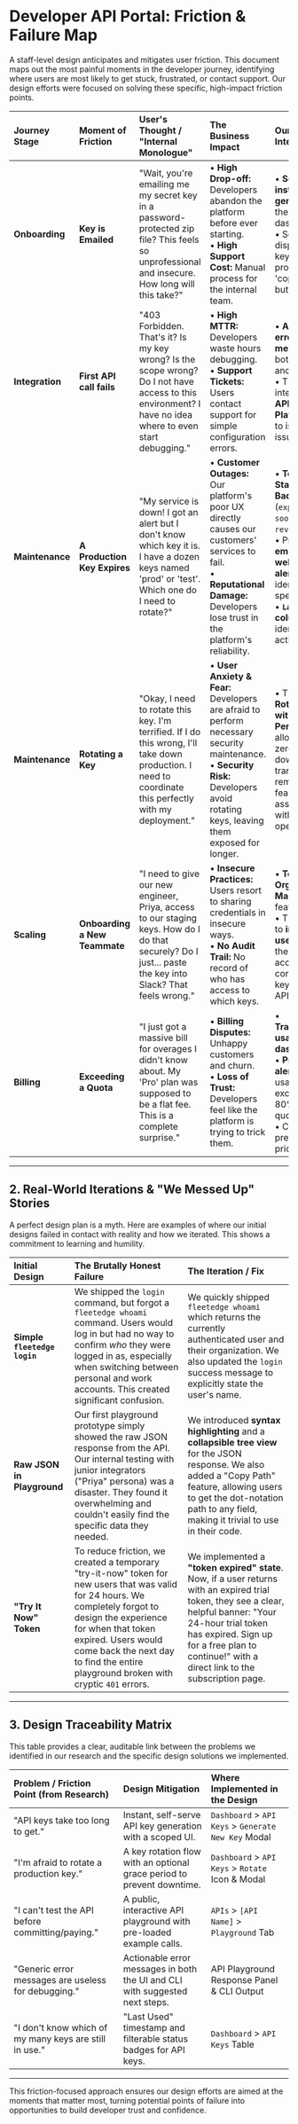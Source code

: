 # Developer API Portal: Friction & Failure Map

A staff-level design anticipates and mitigates user friction. This document maps out the most painful moments in the developer journey, identifying where users are most likely to get stuck, frustrated, or contact support. Our design efforts were focused on solving these specific, high-impact friction points.

| Journey Stage | Moment of Friction | User's Thought / "Internal Monologue" | The Business Impact | Our Design Intervention |
| :--- | :--- | :--- | :--- | :--- |
| **Onboarding** | **Key is Emailed** | "Wait, you're emailing me my secret key in a password-protected zip file? This feels so unprofessional and insecure. How long will this take?" | • **High Drop-off:** Developers abandon the platform before ever starting.<br/>• **High Support Cost:** Manual process for the internal team. | • **Self-serve, instant key generation** in the dashboard.<br/>• Securely display the key once and provide a 'copy' button. |
| **Integration** | **First API call fails** | "403 Forbidden. That's it? Is my key wrong? Is the scope wrong? Do I not have access to this environment? I have no idea where to even start debugging." | • **High MTTR:** Developers waste hours debugging.<br/>• **Support Tickets:** Users contact support for simple configuration errors. | • **Actionable error messages** in both the UI and CLI.<br/>• The interactive **API Playground** to isolate issues. |
| **Maintenance** | **A Production Key Expires** | "My service is down! I got an alert but I don't know which key it is. I have a dozen keys named 'prod' or 'test'. Which one do I need to rotate?" | • **Customer Outages:** Our platform's poor UX directly causes our customers' services to fail.<br/>• **Reputational Damage:** Developers lose trust in the platform's reliability. | • **Tokenized State Badges** (`expiring-soon`, `revoked`).<br/>• Proactive **email and webhook alerts** that identify the specific key.<br/>• **`Last Used` column** to identify active keys. |
| **Maintenance** | **Rotating a Key** | "Okay, I need to rotate this key. I'm terrified. If I do this wrong, I'll take down production. I need to coordinate this perfectly with my deployment." | • **User Anxiety & Fear:** Developers are afraid to perform necessary security maintenance.<br/>• **Security Risk:** Developers avoid rotating keys, leaving them exposed for longer. | • The **Key Rotation UX with a Grace Period**. This allows for a zero-downtime transition, removing the fear and risk associated with the operation. |
| **Scaling** | **Onboarding a New Teammate**| "I need to give our new engineer, Priya, access to our staging keys. How do I do that securely? Do I just... paste the key into Slack? That feels wrong." | • **Insecure Practices:** Users resort to sharing credentials in insecure ways.<br/>• **No Audit Trail:** No record of who has access to which keys. | • **Team & Organization Management** features.<br/>• The ability to **invite users** who then inherit access to the correct set of keys and APIs. |
| **Billing** | **Exceeding a Quota** | "I just got a massive bill for overages I didn't know about. My 'Pro' plan was supposed to be a flat fee. This is a complete surprise." | • **Billing Disputes:** Unhappy customers and churn.<br/>• **Loss of Trust:** Developers feel like the platform is trying to trick them. | • **Transparent usage dashboards**.<br/>• **Proactive alerts** when usage exceeds 80% of the quota.<br/>• Clear, predictable pricing tiers. |

---

## 2. Real-World Iterations & "We Messed Up" Stories

A perfect design plan is a myth. Here are examples of where our initial designs failed in contact with reality and how we iterated. This shows a commitment to learning and humility.

| Initial Design | The Brutally Honest Failure | The Iteration / Fix |
| :--- | :--- | :--- |
| **Simple `fleetedge login`** | We shipped the `login` command, but forgot a `fleetedge whoami` command. Users would log in but had no way to confirm *who* they were logged in as, especially when switching between personal and work accounts. This created significant confusion. | We quickly shipped `fleetedge whoami` which returns the currently authenticated user and their organization. We also updated the `login` success message to explicitly state the user's name. |
| **Raw JSON in Playground** | Our first playground prototype simply showed the raw JSON response from the API. Our internal testing with junior integrators ("Priya" persona) was a disaster. They found it overwhelming and couldn't easily find the specific data they needed. | We introduced **syntax highlighting** and a **collapsible tree view** for the JSON response. We also added a "Copy Path" feature, allowing users to get the dot-notation path to any field, making it trivial to use in their code. |
| **"Try It Now" Token** | To reduce friction, we created a temporary "try-it-now" token for new users that was valid for 24 hours. We completely forgot to design the experience for when that token expired. Users would come back the next day to find the entire playground broken with cryptic `401` errors. | We implemented a **"token expired" state**. Now, if a user returns with an expired trial token, they see a clear, helpful banner: "Your 24-hour trial token has expired. Sign up for a free plan to continue!" with a direct link to the subscription page. |

---

## 3. Design Traceability Matrix

This table provides a clear, auditable link between the problems we identified in our research and the specific design solutions we implemented.

| Problem / Friction Point (from Research) | Design Mitigation | Where Implemented in the Design |
| :--- | :--- | :--- |
| "API keys take too long to get." | Instant, self-serve API key generation with a scoped UI. | `Dashboard` > `API Keys` > `Generate New Key` Modal |
| "I'm afraid to rotate a production key." | A key rotation flow with an optional grace period to prevent downtime. | `Dashboard` > `API Keys` > `Rotate` Icon & Modal |
| "I can't test the API before committing/paying." | A public, interactive API playground with pre-loaded example calls. | `APIs` > `[API Name]` > `Playground` Tab |
| "Generic error messages are useless for debugging." | Actionable error messages in both the UI and CLI with suggested next steps. | API Playground Response Panel & CLI Output |
| "I don't know which of my many keys are still in use." | "Last Used" timestamp and filterable status badges for API keys. | `Dashboard` > `API Keys` Table |

---

This friction-focused approach ensures our design efforts are aimed at the moments that matter most, turning potential points of failure into opportunities to build developer trust and confidence. 